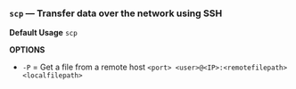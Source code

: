 ### `scp` — Transfer data over the network using SSH

**Default Usage**
	`scp` 

**OPTIONS**
- `-P` = Get a file from a remote host 
	`<port> <user>@<IP>:<remotefilepath> <localfilepath>`
